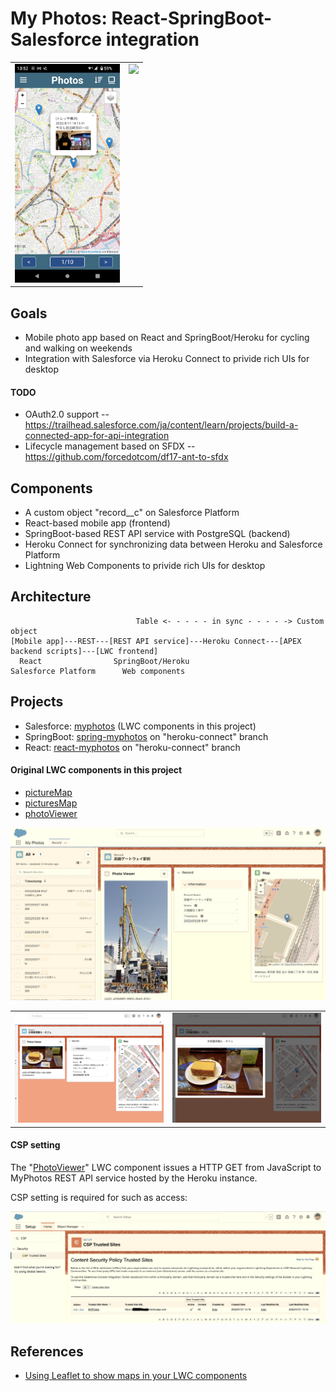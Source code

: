 # My Photos: React-SpringBoot-Salesforce integration

<table>
  <tr>
    <td valign="top"><img src="./doc/react-myphotos.png" height="350px"></td>
    <td valign="top"><img src="./doc/Tressa.png" height="350px"></td>
  </tr>
</table>

## Goals

- Mobile photo app based on React and SpringBoot/Heroku for cycling and walking on weekends
- Integration with Salesforce via Heroku Connect to privide rich UIs for desktop

#### TODO

- OAuth2.0 support -- https://trailhead.salesforce.com/ja/content/learn/projects/build-a-connected-app-for-api-integration
- Lifecycle management based on SFDX -- https://github.com/forcedotcom/df17-ant-to-sfdx

## Components

- A custom object "record__c" on Salesforce Platform
- React-based mobile app (frontend)
- SpringBoot-based REST API service with PostgreSQL (backend)
- Heroku Connect for synchronizing data between Heroku and Salesforce Platform
- Lightning Web Components to privide rich UIs for desktop

## Architecture

```
                            Table <- - - - - in sync - - - - -> Custom object
[Mobile app]---REST---[REST API service]---Heroku Connect---[APEX backend scripts]---[LWC frontend]
  React                SpringBoot/Heroku                     Salesforce Platform      Web components

```

## Projects

- Salesforce: [myphotos](./myphotos) (LWC components in this project)
- SpringBoot: [spring-myphotos](https://github.com/araobp/spring-myphotos) on "heroku-connect" branch
- React: [react-myphotos](https://github.com/araobp/react-myphotos) on "heroku-connect" branch

#### Original LWC components in this project

- [pictureMap](./myphotos/force-app/main/default/lwc/pictureMap)
- [picturesMap](./myphotos/force-app/main/default/lwc/picturesMap)
- [photoViewer](./myphotos/force-app/main/default/lwc/photoViewer)

<img src="./doc/RecordPage.png" width="700px">

<table>
  <tr>
    <td valign="top"><img src="./doc/Bunmeido.png"/></td>
    <td valign="top"><img src="./doc/Bunmeido2.png"/></td>    
  </tr>
</table>

#### CSP setting

The "[PhotoViewer](./myphotos/force-app/main/default/lwc/photoViewer)" LWC component issues a HTTP GET from JavaScript to MyPhotos REST API service hosted by the Heroku instance.

CSP setting is required for such as access:

<img src="./doc/CSP.png" width="900px">

## References
- [Using Leaflet to show maps in your LWC components](https://sonneiltech.com/2021/01/using-leaflet-to-show-maps-in-your-lwc-components/)
